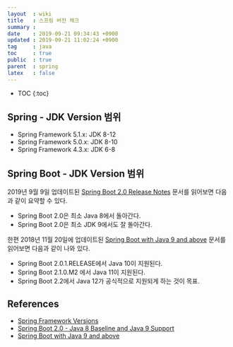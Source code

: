 ```yaml
---
layout  : wiki
title   : 스프링 버전 체크
summary : 
date    : 2019-09-21 09:34:43 +0900
updated : 2019-09-21 11:02:24 +0900
tag     : java
toc     : true
public  : true
parent  : spring
latex   : false
---
```

* TOC
{:toc}

## Spring - JDK Version 범위

* Spring Framework 5.1.x: JDK 8-12
* Spring Framework 5.0.x: JDK 8-10
* Spring Framework 4.3.x: JDK 6-8

## Spring Boot - JDK Version 범위

2019년 9월 9일 업데이트된 [Spring Boot 2.0 Release Notes][sb2.0] 문서를 읽어보면 다음과 같이 요약할 수 있다.

* Spring Boot 2.0은 최소 Java 8에서 돌아간다.
* Spring Boot 2.0은 최소 JDK 9에서도 잘 돌아간다.

한편 2018년 11월 20일에 업데이트된 [Spring Boot with Java 9 and above][sb-java9] 문서를 읽어보면 다음과 같이 나와 있다.

* Spring Boot 2.0.1.RELEASE에서 Java 10이 지원된다.
* Spring Boot 2.1.0.M2 에서 Java 11이 지원된다.
* Spring Boot 2.2에서 Java 12가 공식적으로 지원되게 하는 것이 목표.


## References

* [Spring Framework Versions][spring-versions]
* [Spring Boot 2.0 - Java 8 Baseline and Java 9 Support][sb2.0]
* [Spring Boot with Java 9 and above][sb-java9]


[spring-versions]: https://github.com/spring-projects/spring-framework/wiki/Spring-Framework-Versions
[sb2.0]: https://github.com/spring-projects/spring-boot/wiki/Spring-Boot-2.0-Release-Notes#java-8-baseline-and-java-9-support
[sb-java9]: https://github.com/spring-projects/spring-boot/wiki/Spring-Boot-with-Java-9-and-above

